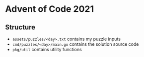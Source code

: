 # Advent of Code 2021

## Structure

- `assets/puzzles/<day>.txt` contains my puzzle inputs
- `cmd/puzzles/<day>/main.go` contains the solution source code
- `pkg/util` contains utility functions
